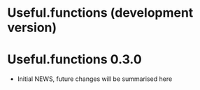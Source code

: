 # Useful.functions (development version)

# Useful.functions 0.3.0

* Initial NEWS, future changes will be summarised here
